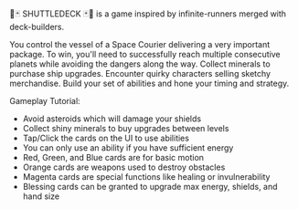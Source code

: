 🚀🃏 SHUTTLEDECK 🃏🚀 is a game inspired by infinite-runners merged with deck-builders.

You control the vessel of a Space Courier delivering a very important package. To win, you'll need to successfully reach multiple consecutive planets while avoiding the dangers along the way. Collect minerals to purchase ship upgrades. Encounter quirky characters selling sketchy merchandise. Build your set of abilities and hone your timing and strategy.

Gameplay Tutorial:
- Avoid asteroids which will damage your shields
- Collect shiny minerals to buy upgrades between levels
- Tap/Click the cards on the UI to use abilities
- You can only use an ability if you have sufficient energy
- Red, Green, and Blue cards are for basic motion
- Orange cards are weapons used to destroy obstacles
- Magenta cards are special functions like healing or invulnerability
- Blessing cards can be granted to upgrade max energy, shields, and hand size